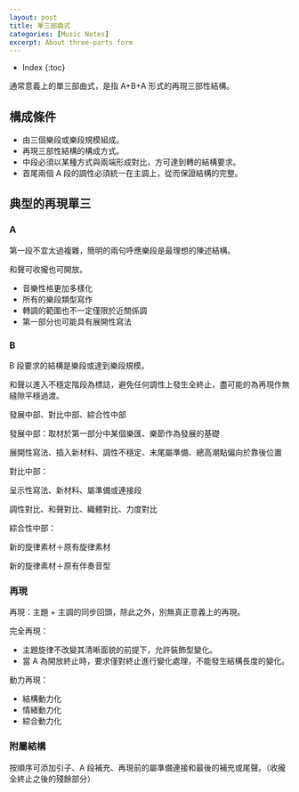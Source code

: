 ```yaml
---
layout: post
title: 單三部曲式
categories: [Music Notes]
excerpt: About three-parts form
---
```

* Index
{:toc}

通常意義上的單三部曲式，是指 A+B+A 形式的再現三部性結構。

## 構成條件

- 由三個樂段或樂段規模組成。
- 再現三部性結構的構成方式。
- 中段必須以某種方式與兩端形成對比，方可達到轉的結構要求。
- 首尾兩個 A 段的調性必須統一在主調上，從而保證結構的完整。

## 典型的再現單三

### A

第一段不宜太過複雜，簡明的兩句呼應樂段是最理想的陳述結構。

和聲可收攏也可開放。

- 音樂性格更加多樣化
- 所有的樂段類型寫作
- 轉調的範圍也不一定僅限於近關係調
- 第一部分也可能具有展開性寫法

### B

B 段要求的結構是樂段或達到樂段規模。

和聲以進入不穩定階段為標誌，避免任何調性上發生全終止，盡可能的為再現作無縫隙平穩過渡。

發展中部、對比中部、綜合性中部

發展中部：取材於第一部分中某個樂匯、樂節作為發展的基礎

展開性寫法、插入新材料、調性不穩定、末尾屬準備、總高潮點偏向於靠後位置

對比中部：

呈示性寫法、新材料、屬準備或連接段

調性對比、和聲對比、織體對比、力度對比

綜合性中部：

新的旋律素材＋原有旋律素材

新的旋律素材＋原有伴奏音型

### 再現

再現：主題 + 主調的同步回頭，除此之外，別無真正意義上的再現。

完全再現：
- 主題旋律不改變其清晰面貌的前提下，允許裝飾型變化。
- 當 A 為開放終止時，要求僅對終止進行變化處理，不能發生結構長度的變化。

動力再現：
- 結構動力化
- 情緒動力化
- 綜合動力化

### 附屬結構

按順序可添加引子、A 段補充、再現前的屬準備連接和最後的補充或尾聲。（收攏全終止之後的殘餘部分）
